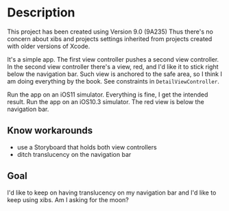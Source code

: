 # Description
This project has been created using Version 9.0 (9A235)
Thus there's no concern about xibs and projects settings inherited from projects created with older versions of Xcode.

It's a simple app. The first view controller pushes a second view controller. 
In the second view controller there's a view, red, and I'd like it to stick right below the navigation bar.
Such view is anchored to the safe area, so I think I am doing everything by the book.
See constraints in `DetailViewController`.

Run the app on an iOS11 simulator. Everything is fine, I get the intended result.
Run the app on an iOS10.3 simulator. The red view is below the navigation bar.

## Know workarounds

- use a Storyboard that holds both view controllers
- ditch translucency on the navigation bar

## Goal

I'd like to keep on having translucency on my navigation bar and I'd like to keep using xibs.
Am I asking for the moon?
